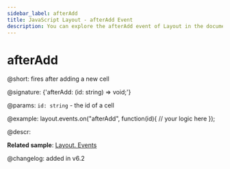 ```yaml
---
sidebar_label: afterAdd
title: JavaScript Layout - afterAdd Event 
description: You can explore the afterAdd event of Layout in the documentation of the DHTMLX JavaScript UI library. Browse developer guides and API reference, try out code examples and live demos, and download a free 30-day evaluation version of DHTMLX Suite 7.
---
```


# afterAdd

@short: fires after adding a new cell

@signature: {'afterAdd: (id: string) => void;'}

@params:
`id: string` - the id of a cell

@example:
layout.events.on("afterAdd", function(id){
	// your logic here
});

@descr:

**Related sample**: [Layout. Events](https://snippet.dhtmlx.com/fyxw0map)

@changelog:
added in v6.2
